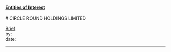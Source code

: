 #### [Entities of Interest](/list.html)
<link rel="stylesheet" type="text/css" href="../../assets/style.css">
# CIRCLE ROUND HOLDINGS LIMITED

[comment]: <> (Add/Remove information below as you want)
[comment]: <> (Markdown cheatsheet: https://github.com/adam-p/markdown-here/wiki/Markdown-Cheatsheet)
[Brief](Brief.md)  
by:  
date:  

---
[comment]: <> (Add your content here)